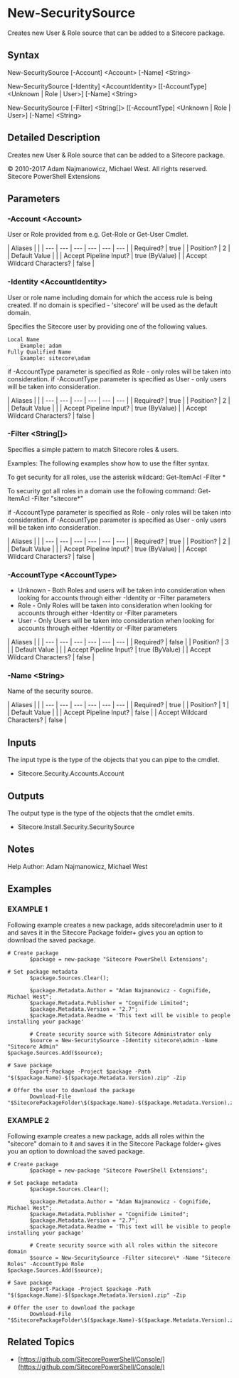 # New-SecuritySource

Creates new User & Role source that can be added to a Sitecore package.

## Syntax

New-SecuritySource \[-Account\] &lt;Account&gt; \[-Name\] &lt;String&gt;

New-SecuritySource \[-Identity\] &lt;AccountIdentity&gt; \[\[-AccountType\] &lt;Unknown \| Role \| User&gt;\] \[-Name\] &lt;String&gt;

New-SecuritySource \[-Filter\] &lt;String\[\]&gt; \[\[-AccountType\] &lt;Unknown \| Role \| User&gt;\] \[-Name\] &lt;String&gt;

## Detailed Description

Creates new User & Role source that can be added to a Sitecore package.

© 2010-2017 Adam Najmanowicz, Michael West. All rights reserved. Sitecore PowerShell Extensions

## Parameters

### -Account  &lt;Account&gt;

User or Role provided from e.g. Get-Role or Get-User Cmdlet.

| Aliases |  |
| --- | --- | --- | --- | --- | --- |
| Required? | true |
| Position? | 2 |
| Default Value |  |
| Accept Pipeline Input? | true \(ByValue\) |
| Accept Wildcard Characters? | false |

### -Identity  &lt;AccountIdentity&gt;

User or role name including domain for which the access rule is being created. If no domain is specified - 'sitecore' will be used as the default domain.

Specifies the Sitecore user by providing one of the following values.

```text
Local Name
    Example: adam
Fully Qualified Name
    Example: sitecore\adam
```

if -AccountType parameter is specified as Role - only roles will be taken into consideration. if -AccountType parameter is specified as User - only users will be taken into consideration.

| Aliases |  |
| --- | --- | --- | --- | --- | --- |
| Required? | true |
| Position? | 2 |
| Default Value |  |
| Accept Pipeline Input? | true \(ByValue\) |
| Accept Wildcard Characters? | false |

### -Filter  &lt;String\[\]&gt;

Specifies a simple pattern to match Sitecore roles & users.

Examples: The following examples show how to use the filter syntax.

To get security for all roles, use the asterisk wildcard: Get-ItemAcl -Filter \*

To security got all roles in a domain use the following command: Get-ItemAcl -Filter "sitecore\*"

if -AccountType parameter is specified as Role - only roles will be taken into consideration. if -AccountType parameter is specified as User - only users will be taken into consideration.

| Aliases |  |
| --- | --- | --- | --- | --- | --- |
| Required? | true |
| Position? | 2 |
| Default Value |  |
| Accept Pipeline Input? | true \(ByValue\) |
| Accept Wildcard Characters? | false |

### -AccountType  &lt;AccountType&gt;

* Unknown - Both Roles and users will be taken into consideration when looking for accounts through either -Identity or -Filter parameters
* Role - Only Roles will be taken into consideration when looking for accounts through either -Identity or -Filter parameters
* User - Only Users will be taken into consideration when looking for accounts through either -Identity or -Filter parameters 

| Aliases |  |
| --- | --- | --- | --- | --- | --- |
| Required? | false |
| Position? | 3 |
| Default Value |  |
| Accept Pipeline Input? | true \(ByValue\) |
| Accept Wildcard Characters? | false |

### -Name  &lt;String&gt;

Name of the security source.

| Aliases |  |
| --- | --- | --- | --- | --- | --- |
| Required? | true |
| Position? | 1 |
| Default Value |  |
| Accept Pipeline Input? | false |
| Accept Wildcard Characters? | false |

## Inputs

The input type is the type of the objects that you can pipe to the cmdlet.

* Sitecore.Security.Accounts.Account 

## Outputs

The output type is the type of the objects that the cmdlet emits.

* Sitecore.Install.Security.SecuritySource 

## Notes

Help Author: Adam Najmanowicz, Michael West

## Examples

### EXAMPLE 1

Following example creates a new package, adds sitecore\admin user to it and saves it in the Sitecore Package folder+ gives you an option to download the saved package.

```text
# Create package
       $package = new-package "Sitecore PowerShell Extensions";

# Set package metadata
       $package.Sources.Clear();

       $package.Metadata.Author = "Adam Najmanowicz - Cognifide, Michael West";
       $package.Metadata.Publisher = "Cognifide Limited";
       $package.Metadata.Version = "2.7";
       $package.Metadata.Readme = 'This text will be visible to people installing your package'

       # Create security source with Sitecore Administrator only
       $source = New-SecuritySource -Identity sitecore\admin -Name "Sitecore Admin" 
$package.Sources.Add($source);

# Save package
       Export-Package -Project $package -Path "$($package.Name)-$($package.Metadata.Version).zip" -Zip

# Offer the user to download the package
       Download-File "$SitecorePackageFolder\$($package.Name)-$($package.Metadata.Version).zip"
```

### EXAMPLE 2

Following example creates a new package, adds all roles within the "sitecore" domain to it and saves it in the Sitecore Package folder+ gives you an option to download the saved package.

```text
# Create package
       $package = new-package "Sitecore PowerShell Extensions";

# Set package metadata
       $package.Sources.Clear();

       $package.Metadata.Author = "Adam Najmanowicz - Cognifide, Michael West";
       $package.Metadata.Publisher = "Cognifide Limited";
       $package.Metadata.Version = "2.7";
       $package.Metadata.Readme = 'This text will be visible to people installing your package'

       # Create security source with all roles within the sitecore domain
       $source = New-SecuritySource -Filter sitecore\* -Name "Sitecore Roles" -AccountType Role
$package.Sources.Add($source);

# Save package
       Export-Package -Project $package -Path "$($package.Name)-$($package.Metadata.Version).zip" -Zip

# Offer the user to download the package
       Download-File "$SitecorePackageFolder\$($package.Name)-$($package.Metadata.Version).zip"
```

## Related Topics

* [https://github.com/SitecorePowerShell/Console/](https://github.com/SitecorePowerShell/Console/) 

